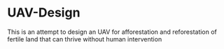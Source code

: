 # UAV-Design
This is an attempt to design an UAV for afforestation and reforestation of fertile land that can thrive without human intervention 
